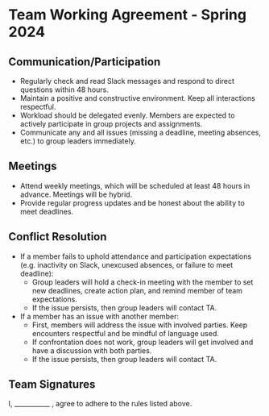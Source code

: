 # Team Working Agreement - Spring 2024


## Communication/Participation
- Regularly check and read Slack messages and respond to direct questions within 48 hours. 
- Maintain a positive and constructive environment. Keep all interactions respectful. 
- Workload should be delegated evenly. Members are expected to actively participate in group projects and assignments.
- Communicate any and all issues (missing a deadline, meeting absences, etc.) to group leaders immediately.

## Meetings 
- Attend weekly meetings, which will be scheduled at least 48 hours in advance. Meetings will be hybrid.
- Provide regular progress updates and be honest about the ability to meet deadlines.

## Conflict Resolution 
- If a member fails to uphold attendance and participation expectations (e.g. inactivity on Slack, unexcused absences, or failure to meet deadline):
  - Group leaders will hold a check-in meeting with the member to set new deadlines, create action plan, and remind member of team expectations.  
  - If the issue persists, then group leaders will contact TA.
- If a member has an issue with another member:
  - First, members will address the issue with involved parties. Keep encounters respectful and be mindful of language used. 
  - If confrontation does not work, group leaders will get involved and have a discussion with both parties.
  - If the issue persists, then group leaders will contact TA. 

## Team Signatures
I, ___________ , agree to adhere to the rules listed above. 
